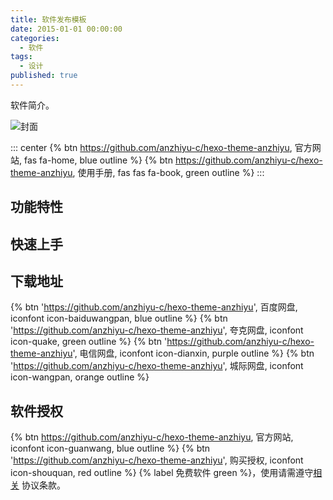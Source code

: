 ```yaml
---
title: 软件发布模板
date: 2015-01-01 00:00:00
categories:
  - 软件
tags:
  - 设计
published: true
---
```


软件简介。

![封面](/assets/image/cover.png)

::: center
{% btn https://github.com/anzhiyu-c/hexo-theme-anzhiyu, 官方网站, fas fa-home, blue outline %}
{% btn https://github.com/anzhiyu-c/hexo-theme-anzhiyu, 使用手册, fas fas fa-book, green outline %}
:::

## 功能特性

## 快速上手

## 下载地址

{% btn 'https://github.com/anzhiyu-c/hexo-theme-anzhiyu', 百度网盘, iconfont icon-baiduwangpan, blue outline %}
{% btn 'https://github.com/anzhiyu-c/hexo-theme-anzhiyu', 夸克网盘, iconfont icon-quake, green outline %}
{% btn 'https://github.com/anzhiyu-c/hexo-theme-anzhiyu', 电信网盘, iconfont icon-dianxin, purple outline %}
{% btn 'https://github.com/anzhiyu-c/hexo-theme-anzhiyu', 城际网盘, iconfont icon-wangpan, orange outline %}

## 软件授权

{% btn https://github.com/anzhiyu-c/hexo-theme-anzhiyu, 官方网站, iconfont icon-guanwang, blue outline %}
{% btn 'https://github.com/anzhiyu-c/hexo-theme-anzhiyu', 购买授权, iconfont icon-shouquan, red outline %}
{% label 免费软件 green %}，使用请需遵守[相关]() 协议条款。
